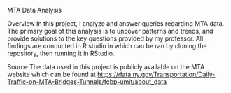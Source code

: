 MTA Data Analysis

Overview
In this project, I analyze and answer queries regarding MTA data. The primary goal of this analysis is to uncover patterns and trends, and provide solutions to the key questions provided by my professor. All findings are conducted in R studio in which can be ran by cloning the repository, then running it in RStudio.

Source
The data used in this project is publicly available on the MTA website which can be found at https://data.ny.gov/Transportation/Daily-Traffic-on-MTA-Bridges-Tunnels/fcbp-umit/about_data 
